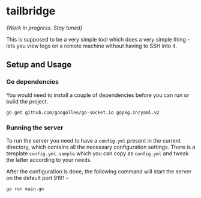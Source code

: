 # tailbridge

*(Work in progress. Stay tuned)*

This is supposed to be a very simple tool which does a very simple thing - lets you view logs on a remote machine without having to SSH into it.

## Setup and Usage

### Go dependencies  
You would need to install a couple of dependencies before you can run or build the project.

```
go get github.com/googollee/go-socket.io gopkg.in/yaml.v2
```

### Running the server
To run the server you need to have a `config.yml` present in the current directory, which contains all the necessary configuration settings. There is a template `config.yml.sample` which you can copy as `config.yml` and tweak the latter according to your needs.

After the configuration is done, the following command will start the server on the default port 9191 -
```
go run main.go
```
